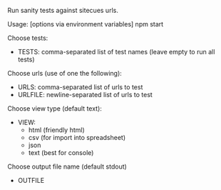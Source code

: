 Run sanity tests against sitecues urls.

Usage:
[options via environment variables] npm start

Choose tests:
- TESTS: comma-separated list of test names (leave empty to run all tests)

Choose urls (use of one the following):
- URLS: comma-separated list of urls to test
- URLFILE: newline-separated list of urls to test

Choose view type (default text):
- VIEW:
  - html (friendly html)
  - csv (for import into spreadsheet)
  - json
  - text (best for console)

Choose output file name (default stdout)
- OUTFILE
